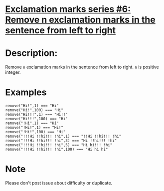 # [Exclamation marks series #6: Remove n exclamation marks in the sentence from left to right](https://www.codewars.com/kata/exclamation-marks-series-number-6-remove-n-exclamation-marks-in-the-sentence-from-left-to-right "https://www.codewars.com/kata/57faf7275c991027af000679")

# Description:

 Remove `n` exclamation marks in the sentence from left to right. `n` is positive integer.

# Examples

```
remove("Hi!",1) === "Hi"
remove("Hi!",100) === "Hi"
remove("Hi!!!",1) === "Hi!!"
remove("Hi!!!",100) === "Hi"
remove("!Hi",1) === "Hi"
remove("!Hi!",1) === "Hi!"
remove("!Hi!",100) === "Hi"
remove("!!!Hi !!hi!!! !hi",1) === "!!Hi !!hi!!! !hi"
remove("!!!Hi !!hi!!! !hi",3) === "Hi !!hi!!! !hi"
remove("!!!Hi !!hi!!! !hi",5) === "Hi hi!!! !hi"
remove("!!!Hi !!hi!!! !hi",100) === "Hi hi hi"
```

# Note
Please don't post issue about difficulty or duplicate.